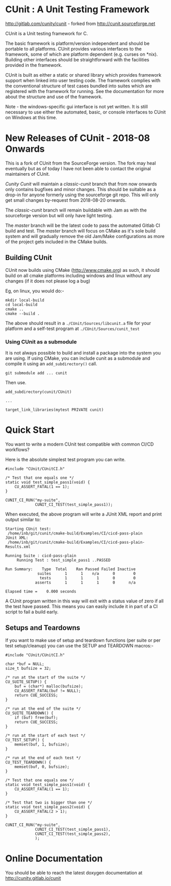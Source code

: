 
# CUnit : A Unit Testing Framework
			               
http://gitlab.com/cunity/cunit - forked from http://cunit.sourceforge.net

CUnit is a Unit testing framework for C.

The basic framework is platform/version independent and should be
portable to all platforms.  CUnit provides various interfaces to
the framework, some of which are platform dependent (e.g. curses on
*nix).  Building other interfaces should be straightforward with
the facilities provided in the framework.

CUnit is built as either a static or shared library which provides 
framework support when linked into user testing code.  The framework 
complies with the conventional structure of test cases bundled into 
suites which are registered with the framework for running.  See the
documentation for more about the structure and use of the framework.

Note - the windows-specific gui interface is not yet written.  It is
still necessary to use either the automated, basic, or console
interfaces to CUnit on Windows at this time.

# New Releases of CUnit - 2018-08 Onwards

This is a fork of CUnit from the SourceForge version. The fork may heal
eventually but as of today I have not been able to contact the original
maintainers of CUnit.

_Cunity Cunit_ will maintain a *classic-cunit* branch that from now onwards
only contains bugfixes and minor changes. This should be suitable as a 
drop-in for anyone formerly using the sourceforge git repo. This will only
get small changes by-request from 2018-08-20 onwards.

The _classic-cunit_ branch will remain buildable with Jam as with the
sourceforge version but will only have light testing.

The _master_ branch will be the latest code to pass the automated Gitlab
CI build and test.  The _master_ branch will focus on CMake as it's sole 
build system and will gradually remove the old Jam/Make configurations as
more of the project gets included in the CMake builds.

## Building CUnit

CUnit now builds using CMake (http://www.cmake.org) as such, it should build
on all cmake platforms including windows and linux without any changes (if 
it does not please log a bug)

Eg, on linux, you would do:-

```
mkdir local-build
cd local-build
cmake ..
cmake --build .
```

The above should result in a `./CUnit/Sources/libcunit.a` file for your platform
and a self-test program at `./CUnit/Sources/cunit_test`

### Using CUnit as a submodule

It is not always possible to build and install a package into the system you are using.
If using CMake, you can include cunit as a submodule and compile it using
an `add_subdirectory()` call.

```
git submodule add ... cunit
```
Then use.
```
add_subdirectory(cunit/CUnit)

...

target_link_libraries(mytest PRIVATE cunit)
```


# Quick Start

You want to write a modern CUnit test compatible with common CI/CD workflows?

Here is the absolute simplest test program you can write.


```
#include "CUnit/CUnitCI.h"

/* Test that one equals one */
static void test_simple_pass1(void) {
    CU_ASSERT_FATAL(1 == 1);
}

CUNIT_CI_RUN("my-suite",
             CUNIT_CI_TEST(test_simple_pass1));
```

When executed, the above program will write a JUnit XML report and
print output similar to:

```
Starting CUnit test:
 /home/inb/git/cunit/cmake-build/Examples/CI/cicd-pass-plain
JUnit XML:
 /home/inb/git/cunit/cmake-build/Examples/CI/cicd-pass-plain-Results.xml

Running Suite : cicd-pass-plain
     Running Test : test_simple_pass1 ..PASSED

Run Summary:    Type  Total    Ran Passed Failed Inactive
              suites      1      1    n/a      0        0
               tests      1      1      1      0        0
             asserts      1      1      1      0      n/a

Elapsed time =    0.000 seconds
```

A CUnit program written in this way will exit with a status value of zero if all the test have passed. This means you can easily include it in part of a CI script to fail a build early.

## Setups and Teardowns

If you want to make use of setup and teardown functions (per suite or per test setup/cleanup) you can use the
SETUP and TEARDOWN macros:-

```
#include "CUnit/CUnitCI.h"

char *buf = NULL;
size_t bufsize = 32;

/* run at the start of the suite */
CU_SUITE_SETUP() {
    buf = (char*) malloc(bufsize);
    CU_ASSERT_FATAL(buf != NULL);
    return CUE_SUCCESS;
}

/* run at the end of the suite */
CU_SUITE_TEARDOWN() {
    if (buf) free(buf);
    return CUE_SUCCESS;
}

/* run at the start of each test */
CU_TEST_SETUP() {
    memset(buf, 1, bufsize);
}

/* run at the end of each test */
CU_TEST_TEARDOWN() {
    memset(buf, 0, bufsize);
}

/* Test that one equals one */
static void test_simple_pass1(void) {
    CU_ASSERT_FATAL(1 == 1);
}

/* Test that two is bigger than one */
static void test_simple_pass2(void) {
    CU_ASSERT_FATAL(2 > 1);
}

CUNIT_CI_RUN("my-suite",
             CUNIT_CI_TEST(test_simple_pass1),
             CUNIT_CI_TEST(test_simple_pass2),
             );
```

# Online Documentation

You should be able to reach the latest doxygen documentation at http://cunity.gitlab.io/cunit 